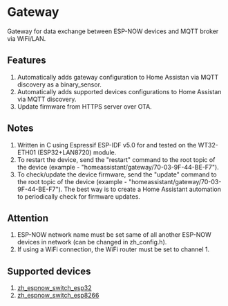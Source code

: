 # Gateway

Gateway for data exchange between ESP-NOW devices and MQTT broker via WiFi/LAN.

## Features

1. Automatically adds gateway configuration to Home Assistan via MQTT discovery as a binary_sensor.
2. Automatically adds supported devices configurations to Home Assistan via MQTT discovery.
3. Update firmware from HTTPS server over OTA.

## Notes

1. Written in C using Espressif ESP-IDF v5.0 for and tested on the WT32-ETH01 (ESP32+LAN8720) module.
2. To restart the device, send the "restart" command to the root topic of the device (example - "homeassistant/gateway/70-03-9F-44-BE-F7").
3. To check/update the device firmware, send the "update" command to the root topic of the device (example - "homeassistant/gateway/70-03-9F-44-BE-F7"). The best way is to create a Home Assistant automation to periodically check for firmware updates.

## Attention

1. ESP-NOW network name must be set same of all another ESP-NOW devices in network (can be changed in zh_config.h).
2. If using a WiFi connection, the WiFi router must be set to channel 1.

## Supported devices

1. [zh_espnow_switch_esp32](https://github.com/aZholtikov/zh_espnow_switch_esp32)
2. [zh_espnow_switch_esp8266](https://github.com/aZholtikov/zh_espnow_switch_esp8266)
